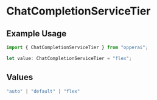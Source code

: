 # ChatCompletionServiceTier

## Example Usage

```typescript
import { ChatCompletionServiceTier } from "opperai";

let value: ChatCompletionServiceTier = "flex";
```

## Values

```typescript
"auto" | "default" | "flex"
```